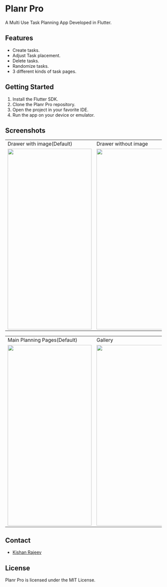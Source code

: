 # Planr Pro

A Multi Use Task Planning App Developed in Flutter.

## Features

* Create tasks.
* Adjust Task placement.
* Delete tasks.
* Randomize tasks.
* 3 different kinds of task pages.

## Getting Started

1. Install the Flutter SDK.
2. Clone the Planr Pro repository.
3. Open the project in your favorite IDE.
4. Run the app on your device or emulator.

## Screenshots
<table>
  <tr>
    <td>Drawer with image(Default)</td>
     <td>Drawer without image</td>
  </tr>
  <tr>
    <td><img src="https://user-images.githubusercontent.com/125786083/219973507-4477826f-9ec6-48d9-8a27-64f413f22903.jpg" width=270 height=580></td>
    <td><img src="https://user-images.githubusercontent.com/125786083/219973505-3f34ebb3-3d0e-48c6-80dc-c01956e97d45.jpg" width=270 height=580></td>
  </tr>
 </table>

<table>
  <tr>
    <td>Main Planning Pages(Default)</td>
     <td>Gallery</td>
  </tr>
  <tr>
    <td><img src="https://user-images.githubusercontent.com/125786083/219973502-2eaa380f-522c-42c5-bd8c-607db9546f0b.jpg" width=270 height=580></td>
    <td><img src="https://user-images.githubusercontent.com/125786083/219973501-3c823b22-b343-4291-875e-9006a16f0252.jpg" width=270 height=580></td>
  </tr>
 </table>

## Contact

* [Kishan Rajeev](https://kishan.knowledgeplatter.com/)

## License

Planr Pro is licensed under the MIT License.
